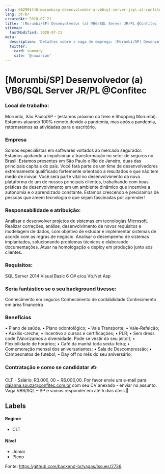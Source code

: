 ```yaml
---
slug: 662991446-morumbisp-desenvolvedor-a-vb6sql-server-jrpl-at-confitec
lang: pt-br
createdAt: 2020-07-21
title: '[Morumbi/SP] Desenvolvedor (a) VB6/SQL Server JR/PL @Confitec - Vaga de Emprego'
sitemap:
  lastModified: 2020-07-21
meta:
  description: 'Detalhes sobre a vaga de emprego: [Morumbi/SP] Desenvolvedor (a) VB6/SQL Server JR/PL @Confitec'
  twitter:
    card: summary
    site: '@nawarian'
---
```


# [Morumbi/SP] Desenvolvedor (a) VB6/SQL Server JR/PL @Confitec

### **Local de trabalho:**
Morumbi, São Paulo/SP - (estamos próximo do trem e Shopping Morumbi).
Estamos atuando 100% remoto devido a pandemia, mas após a pandemia, retornaremos as atividades para o escritório.

### **Empresa**
Somos especialistas em softwares voltados ao mercado segurador. Estamos ajudando a impulsionar a transformação no setor de seguros no Brasil. Estamos presentes em São Paulo e Rio de Janeiro, duas das principais capitais do país.
Você fará parte de um time de desenvolvedores extremamente qualificado fortemente orientado a resultados e que não tem medo de inovar.
Você será parte vital no desenvolvimento da nova plataforma de um de nossos principais clientes, trabalhando com boas práticas de desenvolvimento em um ambiente dinâmico que incentiva a autonomia e o aprendizado constante.
Estamos crescendo e precisamos de pessoas que amem tecnologia e que sejam fascinadas por aprender!

### **Responsabilidade e atribuição:**
Analisar e desenvolver projetos de sistemas em tecnologias Microsoft.
Realizar correções, análise, desenvolvimento de novos requisitos e modelagem de dados, com objetivo de estudar e implementar sistemas de acordo com as regras de negócio.
Analisar o desempenho de sistemas implantados, solucionando problemas técnicos e elaborando documentações.
Atuar na homologação e deploy em produção junto aos clientes.

### **Requisitos:**
SQL Server 2014
Visual Basic 6
C# e/ou Vb.Net
Asp

### **Seria fantástico se o seu background tivesse:**
Conhecimento em seguros
Conhecimento de contabilidade
Conhecimento em área financeira 

### **Benefícios**
• Plano de saúde.
• Plano odontológico;
• Vale Transporte;
• Vale-Refeição;
• Auxílio-creche;
• Incentivo a cursos e certificações;
• PLR;
• Sem dress code (Valorizamos a diversidade. Pode se vestir do seu jeito!);
• Flexibilidade de horários;
• Café da manhã toda sexta-feira;
• Comemoração mensal dos aniversariantes;
• Sala de Descompressão;
• Campeonatos de futebol;
• Day off no mês do seu aniversário;

### **Contratação e como se candidatar** ✍
CLT - Salário: R$3.000,00 - R$6.000,00.
Por favor envie um e-mail para daianna.souza@confitec.com.br com seu CV anexado - enviar no assunto: Vaga VB6/SQL – SP e vamos responder em até 5 dias úteis 💙

## Labels
<!-- retire os labels que não fazem sentido à vaga -->

#### Regime
- CLT

#### Nível
- Júnior
- Pleno


Fonte: https://github.com/backend-br/vagas/issues/2736